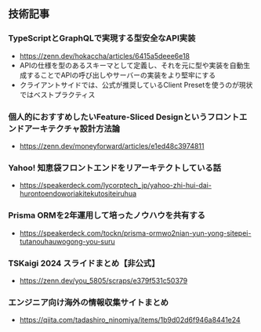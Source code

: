 ## 技術記事

### TypeScriptとGraphQLで実現する型安全なAPI実装

- https://zenn.dev/hokaccha/articles/6415a5deee6e18
- APIの仕様を型のあるスキーマとして定義し、それを元に型や実装を自動生成することでAPIの呼び出しやサーバーの実装をより堅牢にする
- クライアントサイドでは、公式が推奨しているClient Presetを使うのが現状ではベストプラクティス

### 個人的におすすめしたいFeature-Sliced Designというフロントエンドアーキテクチャ設計方法論

- https://zenn.dev/moneyforward/articles/e1ed48c3974811

### Yahoo! 知恵袋フロントエンドをリアーキテクトしている話

- https://speakerdeck.com/lycorptech_jp/yahoo-zhi-hui-dai-hurontoendoworiakitekutositeiruhua

### Prisma ORMを2年運用して培ったノウハウを共有する

- https://speakerdeck.com/tockn/prisma-ormwo2nian-yun-yong-sitepei-tutanouhauwogong-you-suru

### TSKaigi 2024 スライドまとめ【非公式】

- https://zenn.dev/you_5805/scraps/e379f531c50379

### エンジニア向け海外の情報収集サイトまとめ

- https://qiita.com/tadashiro_ninomiya/items/1b9d02d6f946a8441e24